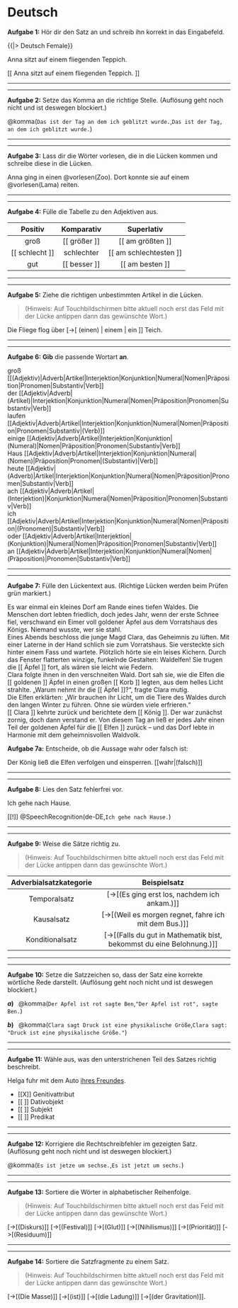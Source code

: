 <!--
version:  0.0.2
language: de

tags: Demo
comment: Fächerbezogener Beispielkurs mit interaktiven Elemente in LiaScript für den Schulunterricht
author: Martin Lommatzsch, André Dietrich, Sebastian Zug


@style
main > *:not(:last-child) {
  margin-bottom: 3rem;
}

input {
    text-align: center;
}

.flex-container {
    display: flex;
    flex-wrap: wrap;
    align-items: stretch;
    gap: 20px;
}

.flex-child {
    flex: 1;
    min-width: 350px;
    margin-right: 20px;
}

@media (max-width: 400px) {
    .flex-child {
        flex: 100%;
        margin-right: 0;
    }
}
@end

formula: \carry   \textcolor{red}{\scriptsize #1}
formula: \digit   \rlap{\carry{#1}}\phantom{#2}#2
formula: \permil  \text{‰}

import: https://raw.githubusercontent.com/liaTemplates/algebrite/master/README.md
import: https://raw.githubusercontent.com/LiaTemplates/Tikz-Jax/main/README.md
import: https://raw.githubusercontent.com/LiaTemplates/mermaid_template/0.1.4/README.md

script: https://cdn.jsdelivr.net/gh/LiaTemplates/Tikz-Jax@main/dist/index.js


import: https://raw.githubusercontent.com/liaTemplates/ABCjs/main/README.md
        https://raw.githubusercontent.com/LiaTemplates/Speech-Recognition-Quiz/refs/heads/main/README.md
        https://raw.githubusercontent.com/liaTemplates/AVR8js/main/README.md
        https://raw.githubusercontent.com/liaTemplates/JSXGraph/main/README.md
        https://raw.githubusercontent.com/LiaTemplates/mec2/main/README.md
        https://raw.githubusercontent.com/LiaTemplates/CollaborativeDrawing/main/README.md
        https://raw.githubusercontent.com/LiaTemplates/SpreadSheet/refs/heads/main/README.md
        https://github.com/LiaTemplates/PeriodicTable/blob/main/README.md

persistent: true

edit: true

eingabe: <script input="number" input-always-active modify="false" value="0" default="0">@input</script>






@komma: @komma_(@uid,`@0`,`@1`)

@komma_
<input
  data-id="lia-quiz-@0"
  class="lia-input lia-quiz__input"
  style="margin-bottom: 2rem"
  value="@1">

[[!]]
<script>
const eingabe = document.querySelector('[data-id="lia-quiz-@0"]').value.toLocaleLowerCase().replace(/\s+/g,"")

eingabe == "@2".toLocaleLowerCase().replace(/\s+/g,"")
</script>
@end







narrator: Deutsch Female

vorlesen: {|>}{<span style="position: absolute; left: -10000px">@0</span>} [[  @0  ]]


-->



# Deutsch






__Aufgabe 1:__ Hör dir den Satz an und schreib ihn korrekt in das Eingabefeld.


{{|> Deutsch Female}}
<!-- style="position: absolute; left: -9999px;" -->
Anna sitzt auf einem fliegenden Teppich.

[[    Anna sitzt auf einem fliegenden Teppich.    ]]


---

---

__Aufgabe 2:__ Setze das Komma an die richtige Stelle. (Auflösung geht noch nicht und ist deswegen blockiert.)

<!-- data-solution-button="false" -->
@komma(`Das ist der Tag an dem ich geblitzt wurde.`,`Das ist der Tag, an dem ich geblitzt wurde.`)


---

---

__Aufgabe 3:__ Lass dir die Wörter vorlesen, die in die Lücken kommen und schreibe diese in die Lücken.

Anna ging in einen @vorlesen(Zoo). Dort konnte sie auf einem @vorlesen(Lama) reiten.




---

---


__Aufgabe 4:__ Fülle die Tabelle zu den Adjektiven aus.


<!-- data-solution-button="2" data-show-partial-solution -->
|  Positiv  |  Komparativ |  Superlativ  |
|:----:|:-----:|:-----:|
|  groß   | [[  größer     ]]  | [[  am größten  ]]  |
|  [[ schlecht ]]  | schlechter  | [[  am schlechtesten  ]]  |
|  gut   | [[  besser     ]]  | [[  am besten   ]]  |




---

---





__Aufgabe 5:__ Ziehe die richtigen unbestimmten Artikel in die Lücken. 

> (Hinweis: Auf Touchbildschirmen bitte aktuell noch erst das Feld mit der Lücke antippen dann das gewünschte Wort.)

Die Fliege flog über [->[ (einen) | einem | ein ]] Teich.








---

---




__Aufgabe 6:__ **Gib** die passende Wortart **an**.


groß  [[(Adjektiv)|Adverb|Artikel|Interjektion|Konjunktion|Numeral|Nomen|Präposition|Pronomen|Substantiv|Verb]]  \
der  [[Adjektiv|Adverb|(Artikel)|Interjektion|Konjunktion|Numeral|Nomen|Präposition|Pronomen|Substantiv|Verb]]  \
laufen  [[Adjektiv|Adverb|Artikel|Interjektion|Konjunktion|Numeral|Nomen|Präposition|Pronomen|Substantiv|(Verb)]]  \
einige  [[Adjektiv|Adverb|Artikel|Interjektion|Konjunktion|(Numeral)|Nomen|Präposition|Pronomen|Substantiv|Verb]]  \
Haus  [[Adjektiv|Adverb|Artikel|Interjektion|Konjunktion|Numeral|(Nomen)|Präposition|Pronomen|(Substantiv)|Verb]]  \
heute  [[Adjektiv|(Adverb)|Artikel|Interjektion|Konjunktion|Numeral|Nomen|Präposition|Pronomen|Substantiv|Verb]]  \
ach  [[Adjektiv|Adverb|Artikel|(Interjektion)|Konjunktion|Numeral|Nomen|Präposition|Pronomen|Substantiv|Verb]]  \
ich  [[Adjektiv|Adverb|Artikel|Interjektion|Konjunktion|Numeral|Nomen|Präposition|(Pronomen)|Substantiv|Verb]]  \
oder  [[Adjektiv|Adverb|Artikel|Interjektion|(Konjunktion)|Numeral|Nomen|Präposition|Pronomen|Substantiv|Verb]]  \
an  [[Adjektiv|Adverb|Artikel|Interjektion|Konjunktion|Numeral|Nomen|(Präposition)|Pronomen|Substantiv|Verb]]  




---

---


__Aufgabe 7:__ Fülle den Lückentext aus. (Richtige Lücken werden beim Prüfen grün markiert.)

<!-- data-show-partial-solution -->
Es war einmal ein kleines Dorf am Rande eines tiefen Waldes. Die Menschen dort lebten friedlich, doch jedes Jahr, wenn der erste Schnee fiel, verschwand ein Eimer voll goldener Äpfel aus dem Vorratshaus des Königs. Niemand wusste, wer sie stahl. \
Eines Abends beschloss die junge Magd Clara, das Geheimnis zu lüften. Mit einer Laterne in der Hand schlich sie zum Vorratshaus. Sie versteckte sich hinter einem Fass und wartete. Plötzlich hörte sie ein leises Kichern. Durch das Fenster flatterten winzige, funkelnde Gestalten: Waldelfen! Sie trugen die [[  Äpfel  ]] fort, als wären sie leicht wie Federn. \
Clara folgte ihnen in den verschneiten Wald. Dort sah sie, wie die Elfen die [[  goldenen  ]] Äpfel in einen großen [[  Korb  ]] legten, aus dem helles Licht strahlte. „Warum nehmt ihr die [[  Äpfel  ]]?“, fragte Clara mutig. \
Die Elfen erklärten: „Wir brauchen ihr Licht, um die Tiere des Waldes durch den langen Winter zu führen. Ohne sie würden viele erfrieren.“ \
[[  Clara  ]] kehrte zurück und berichtete dem [[  König  ]]. Der war zunächst zornig, doch dann verstand er. Von diesem Tag an ließ er jedes Jahr einen Teil der goldenen Äpfel für die [[  Elfen  ]] zurück – und das Dorf lebte in Harmonie mit dem geheimnisvollen Waldvolk.




__Aufgabe 7a:__ Entscheide, ob die Aussage wahr oder falsch ist:

Der König ließ die Elfen verfolgen und einsperren. [[wahr|(falsch)]]







---

---

__Aufgabe 8:__ Lies den Satz fehlerfrei vor.



Ich gehe nach Hause.

<!-- data-solution-button="off" -->
[[!]]
@SpeechRecognition(de-DE,`Ich gehe nach Hause.`)





---

---

__Aufgabe 9:__ Weise die Sätze richtig zu.

> (Hinweis: Auf Touchbildschirmen bitte aktuell noch erst das Feld mit der Lücke antippen dann das gewünschte Wort.)

<!-- data-randomize="true"  -->
| Adverbialsatzkategorie | Beispielsatz |
| :-----: |  :-----:  |
| Temporalsatz      |  [->[(Es ging erst los, nachdem ich ankam.)]]  |
| Kausalsatz        |  [->[(Weil es morgen regnet, fahre ich mit dem Bus.)]]  |
| Konditionalsatz   |  [->[(Falls du gut in Mathematik bist, bekommst du eine Belohnung.)]]  |




---

---

__Aufgabe 10:__ Setze die Satzzeichen so, dass der Satz eine korrekte wörtliche Rede darstellt. (Auflösung geht noch nicht und ist deswegen blockiert.)

<!-- data-solution-button="false" -->
__$a)\;\;$__
@komma(`Der Apfel ist rot sagte Ben`,`"Der Apfel ist rot", sagte Ben.`)

<!-- data-solution-button="false" -->
__$b)\;\;$__
@komma(`Clara sagt Druck ist eine physikalische Größe`,`Clara sagt: "Druck ist eine physikalische Größe."`)




---

---

__Aufgabe 11:__ Wähle aus, was den unterstrichenen Teil des Satzes richtig beschreibt.

Helga fuhr mit dem Auto <u>ihres Freundes</u>.

<!-- data-randomize="true"  -->
- [[X]] Genitivattribut
- [[ ]] Dativobjekt
- [[ ]] Subjekt
- [[ ]] Predikat



---

---

__Aufgabe 12:__ Korrigiere die Rechtschreibfehler im gezeigten Satz. (Auflösung geht noch nicht und ist deswegen blockiert.)

<!-- data-solution-button="false" -->
@komma(`Es ist jetze um sechse.`,`Es ist jetzt um sechs.`)




---

---

__Aufgabe 13:__ Sortiere die Wörter in alphabetischer Reihenfolge.

> (Hinweis: Auf Touchbildschirmen bitte aktuell noch erst das Feld mit der Lücke antippen dann das gewünschte Wort.)

<!-- data-randomize="true"  -->
[->[(Diskurs)]] [->[(Festival)]] [->[(Glut)]] [->[(Nihilismus)]] [->[(Priorität)]] [->[(Residuum)]]





---

---

__Aufgabe 14:__ Sortiere die Satzfragmente zu einem Satz.

> (Hinweis: Auf Touchbildschirmen bitte aktuell noch erst das Feld mit der Lücke antippen dann das gewünschte Wort.)

<!-- data-randomize="true"  -->
[->[(Die Masse)]] [->[(ist)]] [->[(die Ladung)]] [->[(der Gravitation)]].





